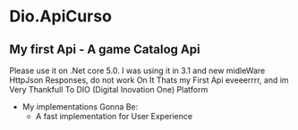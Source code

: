 # Dio.ApiCurso
## My first Api  - A game Catalog Api 
Please use it on .Net core 5.0.
I was using it in 3.1 and new midleWare HttpJson Responses, do not work On It
Thats my First Api eveeerrrr, and im Very Thankfull To 
DIO (Digital Inovation One) Platform 

- My implementations Gonna Be:
  - A fast implementation for User Experience 

